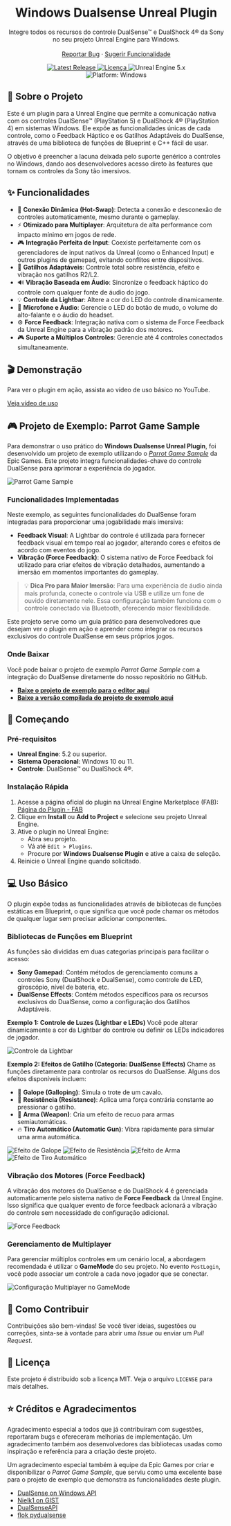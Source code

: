 <h1 align="center">Windows Dualsense Unreal Plugin</h1>

<p align="center">
Integre todos os recursos do controle DualSense™ e DualShock 4® da Sony no seu projeto Unreal Engine para Windows.
<br />
<br />
<a href="https://github.com/rafaelvaloto/WindowsDualsenseUnreal/issues">Reportar Bug</a>
·
<a href="https://github.com/rafaelvaloto/WindowsDualsenseUnreal/issues">Sugerir Funcionalidade</a>
</p>

<p align="center">
<a href="https://github.com/rafaelvaloto/WindowsDualsenseUnreal/releases">
<img src="https://img.shields.io/github/v/release/rafaelvaloto/WindowsDualsenseUnreal?style=for-the-badge&logo=github" alt="Latest Release">
</a>
<a href="https://github.com/rafaelvaloto/WindowsDualsenseUnreal/blob/main/LICENSE">
<img src="https://img.shields.io/github/license/rafaelvaloto/WindowsDualsenseUnreal?style=for-the-badge" alt="Licença">
</a>
<img src="https://img.shields.io/badge/Unreal%20Engine-5.2+-blue?style=for-the-badge&logo=unrealengine" alt="Unreal Engine 5.x"><br/>
<img src="https://img.shields.io/badge/Platform-Windows-blue?style=for-the-badge&logo=windows" alt="Platform: Windows">
</p>

## 📖 Sobre o Projeto

Este é um plugin para a Unreal Engine que permite a comunicação nativa com os controles DualSense™ (PlayStation 5) e DualShock 4® (PlayStation 4) em sistemas Windows. Ele expõe as funcionalidades únicas de cada controle, como o Feedback Háptico e os Gatilhos Adaptáveis do DualSense, através de uma biblioteca de funções de Blueprint e C++ fácil de usar.

O objetivo é preencher a lacuna deixada pelo suporte genérico a controles no Windows, dando aos desenvolvedores acesso direto às features que tornam os controles da Sony tão imersivos.

## ✨ Funcionalidades

* 🔌 **Conexão Dinâmica (Hot-Swap)**: Detecta a conexão e desconexão de controles automaticamente, mesmo durante o gameplay.
* ⚡ **Otimizado para Multiplayer**: Arquitetura de alta performance com impacto mínimo em jogos de rede.
* 🎮 **Integração Perfeita de Input**: Coexiste perfeitamente com os gerenciadores de input nativos da Unreal (como o Enhanced Input) e outros plugins de gamepad, evitando conflitos entre dispositivos.
* 🎯 **Gatilhos Adaptáveis**: Controle total sobre resistência, efeito e vibração nos gatilhos R2/L2.
* 🔊 **Vibração Baseada em Áudio**: Sincronize o feedback háptico do controle com qualquer fonte de áudio do jogo.
* 💡 **Controle da Lightbar**: Altere a cor do LED do controle dinamicamente.
* 🎤 **Microfone e Áudio**: Gerencie o LED do botão de mudo, o volume do alto-falante e o áudio do headset.
* ⚙️ **Force Feedback**: Integração nativa com o sistema de Force Feedback da Unreal Engine para a vibração padrão dos motores.
* 🎮 **Suporte a Múltiplos Controles**: Gerencie até 4 controles conectados simultaneamente.

## 🎬 Demonstração

Para ver o plugin em ação, assista ao vídeo de uso básico no YouTube.

[Veja vídeo de uso](https://www.youtube.com/watch?v=GrCa5s6acmo)

## 🎮 Projeto de Exemplo: Parrot Game Sample

Para demonstrar o uso prático do **Windows Dualsense Unreal Plugin**, foi desenvolvido um projeto de exemplo utilizando o [*Parrot Game Sample*](https://dev.epicgames.com/documentation/pt-br/unreal-engine/parrot-game-sample-for-unreal-engine) da Epic Games. Este projeto integra funcionalidades-chave do controle DualSense para aprimorar a experiência do jogador.

![Parrot Game Sample](Images/parrot-game-sample-banner.jpg)

### Funcionalidades Implementadas

Neste exemplo, as seguintes funcionalidades do DualSense foram integradas para proporcionar uma jogabilidade mais imersiva:

* **Feedback Visual**: A Lightbar do controle é utilizada para fornecer feedback visual em tempo real ao jogador, alterando cores e efeitos de acordo com eventos do jogo.
* **Vibração (Force Feedback)**: O sistema nativo de Force Feedback foi utilizado para criar efeitos de vibração detalhados, aumentando a imersão em momentos importantes do gameplay.

> 💡 **Dica Pro para Maior Imersão**: Para uma experiência de áudio ainda mais profunda, conecte o controle via USB e utilize um fone de ouvido diretamente nele. Essa configuração também funciona com o controle conectado via Bluetooth, oferecendo maior flexibilidade.

Este projeto serve como um guia prático para desenvolvedores que desejam ver o plugin em ação e aprender como integrar os recursos exclusivos do controle DualSense em seus próprios jogos.

### Onde Baixar

Você pode baixar o projeto de exemplo *Parrot Game Sample* com a integração do DualSense diretamente do nosso repositório no GitHub.


- [**Baixe o projeto de exemplo para o editor aqui**](https://drive.google.com/file/d/198Dko7ZwIX1vz9jw7RtYp4arY9Qp5bJ4/view?usp=drive_link)
- [**Baixe a versão compilada do projeto de exemplo aqui**](https://drive.google.com/file/d/144hM71xZufBe29UzpTNQ1rRe0AYWC-Ka/view?usp=drive_link)


## 🚀 Começando

### Pré-requisitos
* **Unreal Engine**: 5.2 ou superior.
* **Sistema Operacional**: Windows 10 ou 11.
* **Controle**: DualSense™ ou DualShock 4®.

### Instalação Rápida
1.  Acesse a página oficial do plugin na Unreal Engine Marketplace (FAB): [Página do Plugin - FAB](https://www.fab.com/listings/e77a8f1d-8bbe-4673-a5ae-7f222c8c0960)
2.  Clique em **Install** ou **Add to Project** e selecione seu projeto Unreal Engine.
3.  Ative o plugin no Unreal Engine:
    * Abra seu projeto.
    * Vá até `Edit > Plugins`.
    * Procure por **Windows Dualsense Plugin** e ative a caixa de seleção.
4.  Reinicie o Unreal Engine quando solicitado.

## 💻 Uso Básico

O plugin expõe todas as funcionalidades através de bibliotecas de funções estáticas em Blueprint, o que significa que você pode chamar os métodos de qualquer lugar sem precisar adicionar componentes.

### Bibliotecas de Funções em Blueprint
As funções são divididas em duas categorias principais para facilitar o acesso:

* **Sony Gamepad**: Contém métodos de gerenciamento comuns a controles Sony (DualShock e DualSense), como controle de LED, giroscópio, nível de bateria, etc.
* **DualSense Effects**: Contém métodos específicos para os recursos exclusivos do DualSense, como a configuração dos Gatilhos Adaptáveis.

**Exemplo 1: Controle de Luzes (Lightbar e LEDs)**
Você pode alterar dinamicamente a cor da Lightbar do controle ou definir os LEDs indicadores de jogador.

![Controle da Lightbar](Images/Lightbar.png)

**Exemplo 2: Efeitos de Gatilho (Categoria: DualSense Effects)**
Chame as funções diretamente para controlar os recursos do DualSense. Alguns dos efeitos disponíveis incluem:

* 🐎 **Galope (Galloping)**: Simula o trote de um cavalo.
* 💪 **Resistência (Resistance)**: Aplica uma força contrária constante ao pressionar o gatilho.
* 🔫 **Arma (Weapon)**: Cria um efeito de recuo para armas semiautomáticas.
* 🔥 **Tiro Automático (Automatic Gun)**: Vibra rapidamente para simular uma arma automática.

![Efeito de Galope](Images/Galloping.png)
![Efeito de Resistência](Images/Resistance.png)
![Efeito de Arma](Images/Weapon.png)
![Efeito de Tiro Automático](Images/AutomaticGun.png)

### Vibração dos Motores (Force Feedback)
A vibração dos motores do DualSense e do DualShock 4 é gerenciada automaticamente pelo sistema nativo de **Force Feedback** da Unreal Engine. Isso significa que qualquer evento de force feedback acionará a vibração do controle sem necessidade de configuração adicional.

![Force Feedback](Images/VibrationFF.png)

### Gerenciamento de Multiplayer
Para gerenciar múltiplos controles em um cenário local, a abordagem recomendada é utilizar o **GameMode** do seu projeto. No evento `PostLogin`, você pode associar um controle a cada novo jogador que se conectar.

![Configuração Multiplayer no GameMode](Images/Multiplayer.png)

## 🤝 Como Contribuir

Contribuições são bem-vindas! Se você tiver ideias, sugestões ou correções, sinta-se à vontade para abrir uma *Issue* ou enviar um *Pull Request*.

## 📄 Licença

Este projeto é distribuído sob a licença MIT. Veja o arquivo `LICENSE` para mais detalhes.

## ⭐ Créditos e Agradecimentos

Agradecimento especial a todos que já contribuíram com sugestões, reportaram bugs e ofereceram melhorias de implementação. Um agradecimento também aos desenvolvedores das bibliotecas usadas como inspiração e referência para a criação deste projeto.

Um agradecimento especial também à equipe da Epic Games por criar e disponibilizar o *Parrot Game Sample*, que serviu como uma excelente base para o projeto de exemplo que demonstra as funcionalidades deste plugin.

* [DualSense on Windows API](https://github.com/Ohjurot/DualSense-Windows)
* [Nielk1 on GIST](https://gist.github.com/Nielk1/6d54cc2c00d2201ccb8c2720ad7538db)
* [DualSenseAPI](https://github.com/BadMagic100/DualSenseAPI/tree/master)
* [flok pydualsense](https://github.com/flok/pydualsense)
